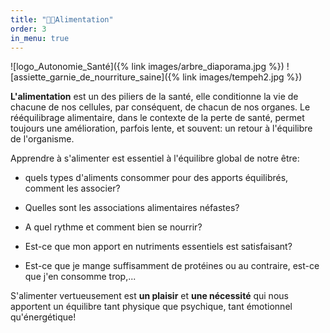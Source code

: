 ```yaml
---
title: "🥙🥭Alimentation"
order: 3
in_menu: true
---
```

![logo_Autonomie_Santé]({% link images/arbre_diaporama.jpg %})
![assiette_garnie_de_nourriture_saine]({% link images/tempeh2.jpg %})

**L'alimentation** est un des piliers de la santé, elle conditionne la vie de chacune de nos cellules, par conséquent, de chacun de nos organes. Le rééquilibrage alimentaire, dans le contexte de la perte de santé, permet toujours une amélioration, parfois lente, et souvent: un retour à l'équilibre de l'organisme.

Apprendre à s'alimenter est essentiel à l'équilibre global de notre être:

- quels types d'aliments consommer pour des apports équilibrés, comment les associer?

- Quelles sont les associations alimentaires néfastes?

- A quel rythme et comment bien se nourrir?

- Est-ce que mon apport en nutriments essentiels est satisfaisant?

- Est-ce que je mange suffisamment de protéines ou au contraire, est-ce que j'en consomme trop,...

S'alimenter vertueusement est **un plaisir** et **une nécessité** qui nous apportent un équilibre tant physique que psychique, tant émotionnel qu'énergétique! 